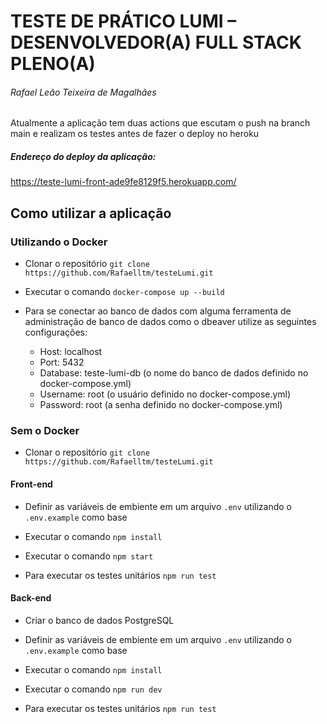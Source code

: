 # TESTE DE PRÁTICO LUMI – DESENVOLVEDOR(A) FULL STACK PLENO(A)
###### Rafael Leão Teixeira de Magalhães

Atualmente a aplicação tem duas actions que escutam o push na branch main e realizam os testes antes de fazer o deploy no heroku

##### Endereço do deploy da aplicação: 
https://teste-lumi-front-ade9fe8129f5.herokuapp.com/

## Como utilizar a aplicação

### Utilizando o Docker

- Clonar o repositório `git clone https://github.com/Rafaelltm/testeLumi.git`

- Executar o comando `docker-compose up --build`

- Para se conectar ao banco de dados com alguma ferramenta de administração de banco de dados como o dbeaver utilize as seguintes configurações:
  - Host: localhost
  - Port: 5432
  - Database: teste-lumi-db (o nome do banco de dados definido no docker-compose.yml)
  - Username: root (o usuário definido no docker-compose.yml)
  - Password: root (a senha definido no docker-compose.yml)

### Sem o Docker

- Clonar o repositório `git clone https://github.com/Rafaelltm/testeLumi.git`

#### Front-end

- Definir as variáveis de embiente em um arquivo `.env` utilizando o `.env.example` como base

- Executar o comando `npm install`

- Executar o comando `npm start`

- Para executar os testes unitários `npm run test`

#### Back-end

- Criar o banco de dados PostgreSQL

- Definir as variáveis de embiente em um arquivo `.env` utilizando o `.env.example` como base

- Executar o comando `npm install`

- Executar o comando `npm run dev`

- Para executar os testes unitários `npm run test`